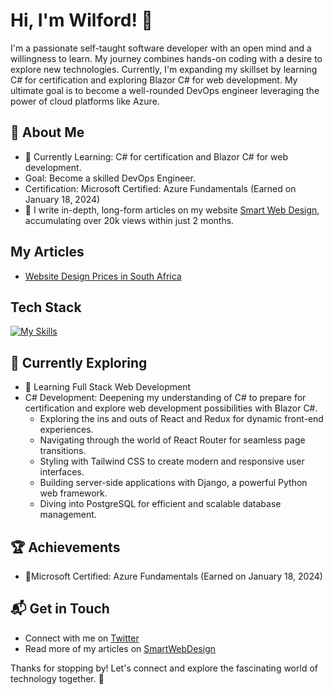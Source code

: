 # Hi, I'm Wilford! 👋

I'm a passionate self-taught software developer with an open mind and a willingness to learn. My journey combines hands-on coding with a desire to explore new technologies.  Currently, I'm expanding my skillset by learning C# for certification and exploring Blazor C# for web development. My ultimate goal is to become a well-rounded DevOps engineer leveraging the power of cloud platforms like Azure.


## 🚀 About Me

- 🔭 Currently Learning: C# for certification and Blazor C# for web development.
- Goal: Become a skilled DevOps Engineer.
- Certification: Microsoft Certified: Azure Fundamentals (Earned on January 18, 2024)
- 📝 I write in-depth, long-form articles on my website [Smart Web Design](https://smartwebdesign.co.za/), accumulating over 20k views within just 2 months.


## My Articles
- [Website Design Prices in South Africa](https://smartwebdesign.co.za/website-design-prices-in-south-africa/)


## Tech Stack
[![My Skills](https://skillicons.dev/icons?i=js,html,css,cs,bootstrap,dotnet,js,ts,wordpress,angular,django,sql,python)](https://skillicons.dev)

## 🌱 Currently Exploring


- 🚀 Learning Full Stack Web Development
- C# Development: Deepening my understanding of C# to prepare for certification and explore web development possibilities with Blazor C#.
  - Exploring the ins and outs of React and Redux for dynamic front-end experiences.
  - Navigating through the world of React Router for seamless page transitions.
  - Styling with Tailwind CSS to create modern and responsive user interfaces.
  - Building server-side applications with Django, a powerful Python web framework.
  - Diving into PostgreSQL for efficient and scalable database management.

 ## 🏆 Achievements

- 🌟Microsoft Certified: Azure Fundamentals (Earned on January 18, 2024)


## 📬 Get in Touch

- Connect with me on [Twitter](https://twitter.com/Wilford__C)
- Read more of my articles on [SmartWebDesign](https://smartwebdesign.co.za/blog/)

Thanks for stopping by! Let's connect and explore the fascinating world of technology together. 🚀



<!--

Here are some ideas to get you started:

- 🔭 I’m currently working on ...
- 🌱 I’m currently learning ...
- 👯 I’m looking to collaborate on ...
- 🤔 I’m looking for help with ...
- 💬 Ask me about ...
- 📫 How to reach me: ...
- 😄 Pronouns: ...
- ⚡ Fun fact: ...
-->

